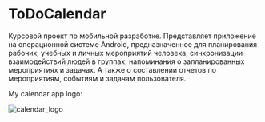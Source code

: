 # ToDoCalendar
Курсовой проект по мобильной разработке.
Представляет приложение на операционной системе Android, предназначенное для планирования рабочих, учебных и личных мероприятий человека,
синхронизации взаимодействий людей в группах, напоминания о запланированных мероприятиях и задачах.
А также о составлении отчетов по мероприятиям, событиям и задачам пользователя.

My calendar app logo:

![calendar_logo](https://github.com/Tigeroff2002/ToDoCalendar/assets/99354644/25ef1827-429b-4793-ac77-ae0c5bcc8c74)
